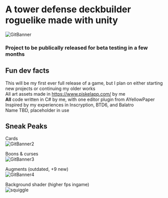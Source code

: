 # A tower defense deckbuilder roguelike made with unity  
![GitBanner](https://github.com/user-attachments/assets/cd5fbd6a-804a-4db2-b377-d5a4da266de0)
### Project to be publically released for beta testing in a few months  


## Fun dev facts
This will be my first ever full release of a game, but I plan on either starting new projects or continuing my older works  
All art assets made in https://www.piskelapp.com/ by me  
**All** code written in C# by me, with one editor plugin from AYellowPaper  
Inspired by my experiences in Inscryption, BTD6, and Balatro  
Name TBD, placeholder in use  

## Sneak Peaks

Cards  
![GitBanner2](https://github.com/user-attachments/assets/43b62484-30e5-46eb-9cdf-afec481a1c7c)


Boons & curses  
![GitBanner3](https://github.com/user-attachments/assets/a309d4de-b2de-414b-afc2-8b4deb3b9008)


Augments (outdated, +9 new)  
![GitBanner4](https://github.com/user-attachments/assets/15b30c12-8cd2-434d-93c2-6d74966d63a3)


Background shader (higher fps ingame)  
![squiggle](https://github.com/user-attachments/assets/5a6bde13-0c19-4f38-896b-9153ee4850f1)
